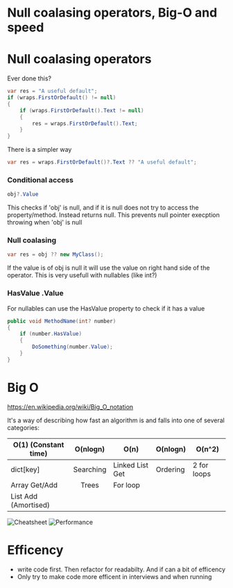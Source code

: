 # Null coalasing operators, Big-O and speed

# Null coalasing operators
Ever done this?
```cs
var res = "A useful default";
if (wraps.FirstOrDefault() != null)
{
    if (wraps.FirstOrDefault().Text != null)
    {
        res = wraps.FirstOrDefault().Text;
    }
}
```
There is a simpler way
```cs
var res = wraps.FirstOrDefault()?.Text ?? "A useful default";
```
### Conditional access
```cs
obj?.Value
```
This checks if 'obj' is null, and if it is null does not try to access the property/method. Instead returns null. This prevents null pointer execption throwing when 'obj' is null

### Null coalasing
```cs
var res = obj ?? new MyClass();
```
If the value is of obj is null it will use the value on right hand side of the operator. This is very usefull with nullables (like int?)

### HasValue .Value
For nullables can use the HasValue property to check if it has a value 
```cs
public void MethodName(int? number)
{
    if (number.HasValue)
    {
        DoSomething(number.Value);
    }
}
```

# Big O
https://en.wikipedia.org/wiki/Big_O_notation

It's a way of describing how fast an algorithm is and falls into one of several categories:

| O(1) (Constant time) | O(nlogn)      | O(n)            | O(nlogn)| O(n^2)      |
| ------------- |:-------------:| --------------- | --------| ------------|
| dict[key]     | Searching     | Linked List Get | Ordering| 2 for loops |
| Array  Get/Add| Trees         | For loop        |         |             |
| List Add (Amortised)|         |                 |         |             |


![Cheatsheet](https://miro.medium.com/max/1400/1*wv3W3jYq7EHCDiwYVaCXrA.png)
![Performance](https://user-images.githubusercontent.com/63453969/152640502-a92271a4-20f9-4aec-b36b-6ca7b738893f.png)


# Efficency
- write code first. Then refactor for readabilty. And if can a bit of efficency
- Only try to make code more efficent in interviews and when running
